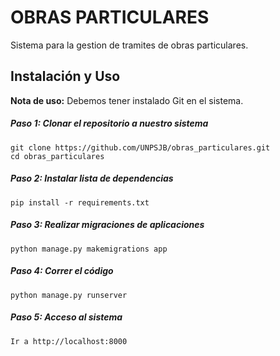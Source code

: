 OBRAS PARTICULARES
==================

Sistema para la gestion de tramites de obras particulares.

Instalación y Uso
---

**Nota de uso:** Debemos tener instalado Git en el sistema.

##### Paso 1: Clonar el repositorio a nuestro sistema
    git clone https://github.com/UNPSJB/obras_particulares.git
    cd obras_particulares
    
##### Paso 2: Instalar lista de dependencias
    pip install -r requirements.txt
    
##### Paso 3: Realizar migraciones de aplicaciones
    python manage.py makemigrations app
    
##### Paso 4: Correr el código
    python manage.py runserver
    
##### Paso 5: Acceso al sistema
    Ir a http://localhost:8000
